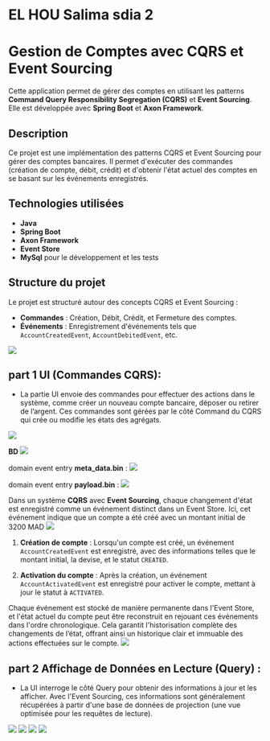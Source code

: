 # EL HOU Salima sdia 2

# Gestion de Comptes avec CQRS et Event Sourcing

Cette application permet de gérer des comptes en utilisant les patterns **Command Query Responsibility Segregation (CQRS)** et **Event Sourcing**. Elle est développée avec **Spring Boot** et **Axon Framework**.



## Description
Ce projet est une implémentation des patterns CQRS et Event Sourcing pour gérer des comptes bancaires. Il permet d'exécuter des commandes (création de compte, débit, crédit) et d'obtenir l'état actuel des comptes en se basant sur les événements enregistrés.

## Technologies utilisées
- **Java**
- **Spring Boot**
- **Axon Framework**
- **Event Store**
- **MySql** pour le développement et les tests

## Structure du projet
Le projet est structuré autour des concepts CQRS et Event Sourcing :
- **Commandes** : Création, Débit, Crédit, et Fermeture des comptes.
- **Événements** : Enregistrement d'événements tels que `AccountCreatedEvent`, `AccountDebitedEvent`, etc.

<img src="captures/structure.png">

## part 1 UI (Commandes CQRS):

- La partie UI envoie des commandes pour effectuer des actions dans le système, comme créer un nouveau compte bancaire, déposer ou retirer de l’argent. Ces commandes sont gérées par le côté Command du CQRS qui crée ou modifie les états des agrégats.

<img src="captures/1V1.png">

**BD**
<img src="captures/2V1.png">

domain event entry **meta_data.bin** :
<img src="captures/3V1.png">

domain event entry **payload.bin** :
<img src="captures/4V1.png">

Dans un système **CQRS** avec **Event Sourcing**, chaque changement d'état est enregistré comme un événement distinct dans un Event Store. Ici, cet événement indique que un compte a été créé avec un montant initial de 3200 MAD
<img src="captures/5V1.png">

1. **Création de compte** : Lorsqu'un compte est créé, un événement `AccountCreatedEvent` est enregistré, avec des informations telles que le montant initial, la devise, et le statut `CREATED`.

2. **Activation du compte** : Après la création, un événement `AccountActivatedEvent` est enregistré pour activer le compte, mettant à jour le statut à `ACTIVATED`.

Chaque événement est stocké de manière permanente dans l'Event Store, et l'état actuel du compte peut être reconstruit en rejouant ces événements dans l'ordre chronologique. Cela garantit l'historisation complète des changements de l’état, offrant ainsi un historique clair et immuable des actions effectuées sur le compte.
<img src="captures/6V1.png">

## part 2 Affichage de Données en Lecture (Query) :

- La UI interroge le côté Query pour obtenir des informations à jour et les afficher. Avec l'Event Sourcing, ces informations sont généralement récupérées à partir d'une base de données de projection (une vue optimisée pour les requêtes de lecture).

<img src="captures/1V2.png">
<img src="captures/2V2.png">
<img src="captures/3V2.png">
<img src="captures/4V2.png">
